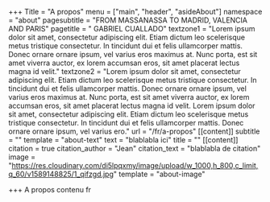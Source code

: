+++
Title = "A propos"
menu = ["main", "header", "asideAbout"]
namespace = "about"
pagesubtitle = "FROM MASSANASSA TO MADRID, VALENCIA AND PARIS"
pagetitle = " GABRIEL CUALLADO"
textzone1 = "Lorem ipsum dolor sit amet, consectetur adipiscing elit. Etiam dictum leo scelerisque metus tristique consectetur. In tincidunt dui et felis ullamcorper mattis. Donec ornare ornare ipsum, vel varius eros maximus at. Nunc porta, est sit amet viverra auctor, ex lorem accumsan eros, sit amet placerat lectus magna id velit."
textzone2 = "Lorem ipsum dolor sit amet, consectetur adipiscing elit. Etiam dictum leo scelerisque metus tristique consectetur. In tincidunt dui et felis ullamcorper mattis. Donec ornare ornare ipsum, vel varius eros maximus at. Nunc porta, est sit amet viverra auctor, ex lorem accumsan eros, sit amet placerat lectus magna id velit. Lorem ipsum dolor sit amet, consectetur adipiscing elit. Etiam dictum leo scelerisque metus tristique consectetur. In tincidunt dui et felis ullamcorper mattis. Donec ornare ornare ipsum, vel varius ero."
url = "/fr/a-propos"
[[content]]
subtitle = ""
template = "about-text"
text = "blablabla ici"
title = ""
[[content]]
citation = true
citation_author = "Jean"
citation_text = "blablabla de citation"
image = "https://res.cloudinary.com/di5lpqxmy/image/upload/w_1000,h_800,c_limit,q_60/v1589148825/1_qifzgd.jpg"
template = "about-image"

+++
A propos contenu fr